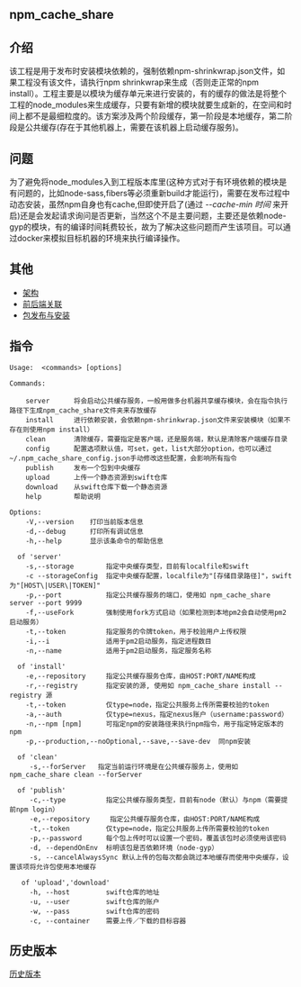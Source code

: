 ## npm_cache_share
## 介绍
该工程是用于发布时安装模块依赖的，强制依赖npm-shrinkwrap.json文件，如果工程没有该文件，请执行npm shrinkwrap来生成（否则走正常的npm install）。工程主要是以模块为缓存单元来进行安装的，有的缓存的做法是将整个工程的node_modules来生成缓存，只要有新增的模块就要生成新的，在空间和时间上都不是最细粒度的。该方案涉及两个阶段缓存，第一阶段是本地缓存，第二阶段是公共缓存(存在于其他机器上，需要在该机器上启动缓存服务)。

## 问题
为了避免将node_modules入到工程版本库里(这种方式对于有环境依赖的模块是有问题的，比如node-sass,fibers等必须重新build才能运行)，需要在发布过程中动态安装，虽然npm自身也有cache,但即使开启了(通过 *--cache-min 时间* 来开启)还是会发起请求询问是否更新，当然这个不是主要问题，主要还是依赖node-gyp的模块，有的编译时间耗费较长，故为了解决这些问题而产生该项目。可以通过docker来模拟目标机器的环境来执行编译操作。

## 其他
- [架构](./docs/architecture.md)
- [前后端关联](./docs/linkFront2Backend.md)
- [包发布与安装](./docs/modules.md)

## 指令

```
Usage:  <commands> [options]

Commands:

    server      将会启动公共缓存服务，一般用做多台机器共享缓存模块，会在指令执行路径下生成npm_cache_share文件夹来存放缓存                    
    install     进行依赖安装，会依赖npm-shrinkwrap.json文件来安装模块（如果不存在则使用npm install）
    clean       清除缓存，需要指定是客户端，还是服务端，默认是清除客户端缓存目录
    config		配置选项默认值，可set，get，list大部分option，也可以通过~/.npm_cache_share_config.json手动修改这些配置，会影响所有指令
    publish     发布一个包到中央缓存
    upload      上传一个静态资源到swift仓库
    download    从swift仓库下载一个静态资源
    help        帮助说明

Options:
	-V,--version	打印当前版本信息
	-d,--debug		打印所有调试信息
	-h,--help		显示该条命令的帮助信息

  of 'server'
    -s,--storage		指定中央缓存类型，目前有localfile和swift
    -c --storageConfig 	指定中央缓存配置，localfile为"[存储目录路径]"，swift为"[HOST\|USER\|TOKEN]"
    -p,--port        	指定公共缓存服务的端口，使用如 npm_cache_share server --port 9999
    -f,--useFork		强制使用fork方式启动（如果检测到本地pm2会自动使用pm2启动服务）
    -t,--token			指定服务的令牌token，用于校验用户上传权限
    -i,--i				适用于pm2启动服务，指定进程数目
    -n,--name			适用于pm2启动服务，指定服务名称

  of 'install'
    -e,--repository     指定公共缓存服务仓库，由HOST:PORT/NAME构成
    -r,--registry    	指定安装的源, 使用如 npm_cache_share install --registry 源
    -t,--token			仅type=node，指定公共服务上传所需要校验的token
    -a,--auth			仅type=nexus，指定nexus账户（username:password）
    -n,--npm [npm]      可指定npm的安装路径来执行npm指令，用于指定特定版本的npm
    -p,--production,--noOptional,--save,--save-dev	同npm安装

  of 'clean'
     -s,--forServer   指定当前运行环境是在公共缓存服务上，使用如 npm_cache_share clean --forServer

  of 'publish'
     -c,--type			指定公共缓存服务类型，目前有node（默认）与npm（需要提前npm login）
     -e,--repository     指定公共缓存服务仓库，由HOST:PORT/NAME构成
     -t,--token			仅type=node，指定公共服务上传所需要校验的token
     -p,--password      每个包上传时可以设置一个密码，覆盖该包时必须使用该密码
     -d, --dependOnEnv  标明该包是否依赖环境（node-gyp）
     -s, --cancelAlwaysSync 默认上传的包每次都会跳过本地缓存而使用中央缓存，设置该项将允许包使用本地缓存

   of 'upload','download'
     -h, --host         swift仓库的地址
     -u, --user         swift仓库的账户        
     -w, --pass         swift仓库的密码
     -c, --container    需要上传／下载的目标容器

```
## 历史版本
[历史版本](./docs/history.md)
